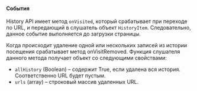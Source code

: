 #### События

History API имеет метод `onVisited`, который срабатывает при переходе по URL, и передающий в слушатель объект `HistoryItem`. Следовательно, данное событие выполняется до загрузки страницы. 

Когда происходит удаление одной или нескольких записей из истории посещения срабатывает метод onVisitRemoved. Функция слушателя данного метода получает объект со следующими свойствами:

* `allHistory` \(Boolean\) – содержит True, если удалена вся история. Соответственно URL будет пустым.
* `urls` \(array\) – строковый массив удаленных URL.



